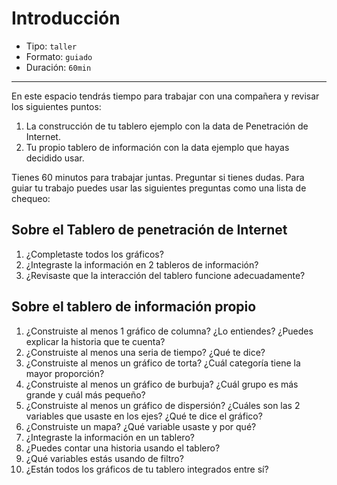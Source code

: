 # Introducción

* Tipo: `taller`
* Formato: `guiado`
* Duración: `60min`

***

En este espacio tendrás tiempo para trabajar con una compañera y revisar los
siguientes puntos:

1. La construcción de tu tablero ejemplo con la data de Penetración de Internet.
2. Tu propio tablero de información con la data ejemplo que hayas decidido usar.

Tienes 60 minutos para trabajar juntas. Preguntar si tienes dudas. Para guiar tu
trabajo puedes usar las siguientes preguntas como una lista de chequeo:

## Sobre el Tablero de penetración de Internet

1. ¿Completaste todos los gráficos?
2. ¿Integraste la información en 2 tableros de información?
3. ¿Revisaste que la interacción del tablero funcione adecuadamente?

## Sobre el tablero de información propio

1. ¿Construiste al menos 1 gráfico de columna? ¿Lo entiendes? ¿Puedes explicar
   la historia que te cuenta?
2. ¿Construiste al menos una seria de tiempo? ¿Qué te dice?
3. ¿Construiste al menos un gráfico de torta? ¿Cuál categoría tiene la mayor
   proporción?
4. ¿Construiste al menos un gráfico de burbuja? ¿Cuál grupo es más grande y cuál
   más pequeño?
5. ¿Construiste al menos un gráfico de dispersión? ¿Cuáles son las 2 variables
   que usaste en los ejes? ¿Qué te dice el gráfico?
6. ¿Construiste un mapa? ¿Qué variable usaste y por qué?
7. ¿Integraste la información en un tablero?
8. ¿Puedes contar una historia usando el tablero?
9. ¿Qué variables estás usando de filtro?
10. ¿Están todos los gráficos de tu tablero integrados entre sí?
